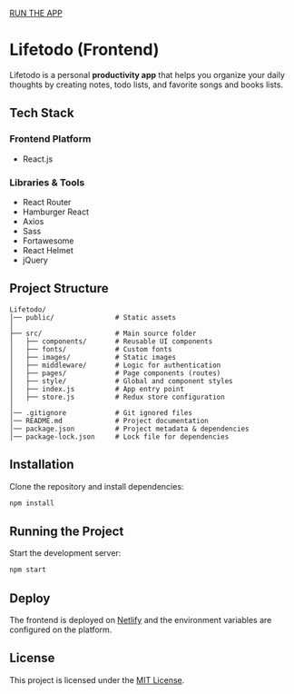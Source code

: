 [RUN THE APP](https://lifeist-my.netlify.app/)

# Lifetodo (Frontend)

Lifetodo is a personal **productivity app** that helps you organize your daily thoughts by creating notes, todo lists, and favorite songs and books lists.

## Tech Stack

### **Frontend Platform**
- React.js

### **Libraries & Tools**
- React Router
- Hamburger React
- Axios
- Sass
- Fortawesome
- React Helmet
- jQuery

## Project Structure

```
Lifetodo/
│── public/               # Static assets
│
├── src/                  # Main source folder
│   ├── components/       # Reusable UI components
│   ├── fonts/            # Custom fonts
│   ├── images/           # Static images
│   ├── middleware/       # Logic for authentication
│   ├── pages/            # Page components (routes)
│   ├── style/            # Global and component styles
│   ├── index.js          # App entry point
│   ├── store.js          # Redux store configuration
│
│── .gitignore            # Git ignored files
│── README.md             # Project documentation
│── package.json          # Project metadata & dependencies
│── package-lock.json     # Lock file for dependencies
```

## Installation

Clone the repository and install dependencies:

```bash
npm install
```

## Running the Project

Start the development server:

```bash
npm start
```
## Deploy

The frontend is deployed on [Netlify](https://www.netlify.com/) and the environment variables are configured on the platform.

## License

This project is licensed under the [MIT License](https://choosealicense.com/licenses/mit/).
